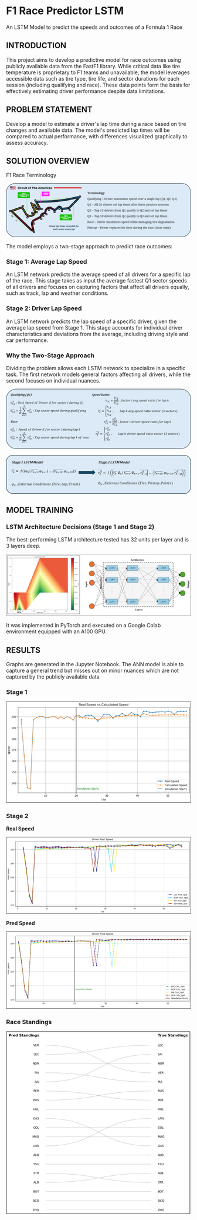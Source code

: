 # F1 Race Predictor LSTM
An LSTM Model to predict the speeds and outcomes of a Formula 1 Race

## INTRODUCTION
This project aims to develop a predictive model for race outcomes using publicly available data from the FastF1 library. While critical data like tire temperature is proprietary to F1 teams and unavailable, the model leverages accessible data such as tire type, tire life, and sector durations for each session (including qualifying and race). These data points form the basis for effectively estimating driver performance despite data limitations.

## PROBLEM STATEMENT

Develop a model to estimate a driver's lap time during a race based on tire changes and available data. The model's predicted lap times will be compared to actual performance, with differences visualized graphically to assess accuracy.

## SOLUTION OVERVIEW

F1 Race Terminology

![](Images/Race_Terminology.png)

The model employs a two-stage approach to predict race outcomes:

### Stage 1: Average Lap Speed
An LSTM network predicts the average speed of all drivers for a specific lap of the race. This stage takes as input the average fastest Q1 sector speeds of all drivers and focuses on capturing factors that affect all drivers equally, such as track, lap and weather conditions.

### Stage 2: Driver Lap Speed
An LSTM network predicts the lap speed of a specific driver, given the average lap speed from Stage 1. This stage accounts for individual driver characteristics and deviations from the average, including driving style and car performance.

### Why the Two-Stage Approach
Dividing the problem allows each LSTM network to specialize in a specific task. The first network models general factors affecting all drivers, while the second focuses on individual nuances.

![](Images/Speed_Ratios.png)

![](Images/Stage_LSTM.png)


## MODEL TRAINING

### LSTM Architecture Decisions (Stage 1 and Stage 2)

The best-performing LSTM architecture tested has 32 units per layer and is 3 layers deep.

![](Images/LSTM_Architecture.png)

It was implemented in PyTorch and executed on a Google Colab environment equipped with an A100 GPU.

## RESULTS

Graphs are generated in the Jupyter Notebook. The ANN model is able to capture a general trend but misses out on minor nuances which are not captured by the publicly available data

### Stage 1

![](Images/Stage1_Results.png)

### Stage 2

**Real Speed**

![](Images/Stage2_Real.png)

**Pred Speed**

![](Images/Stage2_Pred.png)

### Race Standings

![](Images/Race_Results.png)